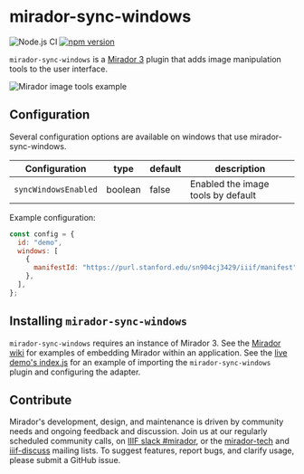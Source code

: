 # mirador-sync-windows

![Node.js CI](https://github.com/nakamura196/mirador-sync-windows/workflows/Node.js%20CI/badge.svg)
[![npm version](https://badge.fury.io/js/mirador-sync-windows.svg)](https://badge.fury.io/js/mirador-sync-windows)

`mirador-sync-windows` is a [Mirador 3](https://github.com/projectmirador/mirador) plugin that adds image manipulation tools to the user interface.

![Mirador image tools example](https://user-images.githubusercontent.com/1656824/88096343-b81f3b00-cb53-11ea-9b25-2536741a2824.png)

## Configuration

Several configuration options are available on windows that use mirador-sync-windows.

| Configuration        | type    | default | description                        |
| -------------------- | ------- | ------- | ---------------------------------- |
| `syncWindowsEnabled` | boolean | false   | Enabled the image tools by default |

Example configuration:

```javascript
const config = {
  id: "demo",
  windows: [
    {
      manifestId: "https://purl.stanford.edu/sn904cj3429/iiif/manifest",
    },
  ],
};
```

## Installing `mirador-sync-windows`

`mirador-sync-windows` requires an instance of Mirador 3. See the [Mirador wiki](https://github.com/ProjectMirador/mirador/wiki) for examples of embedding Mirador within an application. See the [live demo's index.js](https://github.com/nakamura196/mirador-sync-windows/blob/master/demo/src/index.js) for an example of importing the `mirador-sync-windows` plugin and configuring the adapter.

## Contribute

Mirador's development, design, and maintenance is driven by community needs and ongoing feedback and discussion. Join us at our regularly scheduled community calls, on [IIIF slack #mirador](http://bit.ly/iiif-slack), or the [mirador-tech](https://groups.google.com/forum/#!forum/mirador-tech) and [iiif-discuss](https://groups.google.com/forum/#!forum/iiif-discuss) mailing lists. To suggest features, report bugs, and clarify usage, please submit a GitHub issue.
